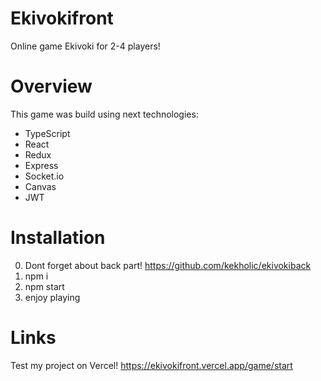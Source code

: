 # Ekivokifront
Online game Ekivoki for 2-4 players!

# Overview
This game was build using next technologies:

+ TypeScript
+ React
+ Redux
+ Express
+ Socket.io
+ Canvas
+ JWT

# Installation

0. Dont forget about back part! https://github.com/kekholic/ekivokiback
1. npm i
2. npm start
3. enjoy playing

# Links

Test my project on Vercel! https://ekivokifront.vercel.app/game/start
